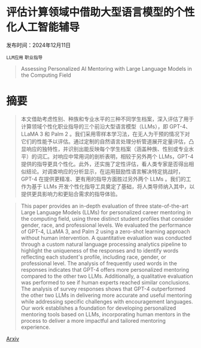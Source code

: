 # 评估计算领域中借助大型语言模型的个性化人工智能辅导

发布时间：2024年12月11日

`LLM应用` `职业指导`

> Assessing Personalized AI Mentoring with Large Language Models in the Computing Field

# 摘要

> 本文借助考虑性别、种族和专业水平的三种不同学生档案，深入评估了用于计算领域个性化职业指导的三个前沿大型语言模型（LLMs），即 GPT-4、LLaMA 3 和 Palm 2 。我们采用零样本学习法，在无人为干预的情况下对它们的性能予以评估。通过定制的自然语言处理分析管道展开定量评估，凸显响应的独特性，并识别出能反映每个学生档案（涵盖种族、性别或专业水平）的词汇。对响应中常用词的剖析表明，相较于另外两个 LLMs，GPT-4 提供的指导更具个性化。此外，还实施了定性评估，看人类专家是否得出相似结论。对调查响应的分析显示，在运用鼓励性语言解决特定挑战时，GPT-4 在提供更精准、更有用的指导方面胜过另外两个 LLMs 。我们的工作为基于 LLMs 开发个性化指导工具奠定了基础，将人类导师纳入其中，以提供更具影响力和更贴合需求的指导体验。

> This paper provides an in-depth evaluation of three state-of-the-art Large Language Models (LLMs) for personalized career mentoring in the computing field, using three distinct student profiles that consider gender, race, and professional levels. We evaluated the performance of GPT-4, LLaMA 3, and Palm 2 using a zero-shot learning approach without human intervention. A quantitative evaluation was conducted through a custom natural language processing analytics pipeline to highlight the uniqueness of the responses and to identify words reflecting each student's profile, including race, gender, or professional level. The analysis of frequently used words in the responses indicates that GPT-4 offers more personalized mentoring compared to the other two LLMs. Additionally, a qualitative evaluation was performed to see if human experts reached similar conclusions. The analysis of survey responses shows that GPT-4 outperformed the other two LLMs in delivering more accurate and useful mentoring while addressing specific challenges with encouragement languages. Our work establishes a foundation for developing personalized mentoring tools based on LLMs, incorporating human mentors in the process to deliver a more impactful and tailored mentoring experience.

[Arxiv](https://arxiv.org/abs/2412.08430)